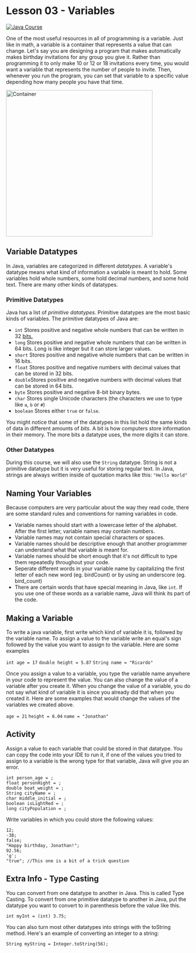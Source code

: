 # Lesson 03 - Variables

[![Java Course](https://apmonitor.com/che263/uploads/Begin_Java/BeginJava03.png)](https://www.youtube.com/watch?v=HKrERQZIckY&list=PLLBUgWXdTBDgp8_akDMUUV0_QRlIYwjGJ "Begin Java with the TCLab")

One of the most useful resources in all of programming is a variable. Just like in math, a variable is a container that represents a value that can change. Let's say you are designing a program that makes automatically makes birthday invitations for any group you give it. Rather than programming it to only make 10 or 12 or 18 invitations every time, you would want a variable that represents the number of people to invite. Then, whenever you run the program, you can set that variable to a specific value depending how many people you have that time.

<img src="https://i.imgur.com/kQ2J08e.png" alt="Container" width="400
"/> 

## Variable Datatypes

In Java, variables are categorized in different *datatypes*. A variable's datatype means what kind of information a variable is meant to hold. Some variables hold whole numbers, some hold decimal numbers, and some hold text. There are many other kinds of datatypes.

### Primitive Datatypes

Java has a list of *primitive datatypes*. Primitive datatypes are the most basic kinds of variables. The primitive datatypes of Java are:

- ```int``` Stores positive and negative whole numbers that can be written in 32 [bits.](https://www.khanacademy.org/math/algebra-home/alg-intro-to-algebra/algebra-alternate-number-bases/v/decimal-to-binary) 
-   ```long``` Stores positive and negative whole numbers that can be written in 64 bits. Long is like integer but it can store larger values.
- ```short``` Stores positive and negative whole numbers that can be written in 16 bits.
- ```float``` Stores positive and negative numbers with decimal values that can be stored in 32 bits.
- ```double```Stores positive and negative numbers with decimal values that can be stored in 64 bits.
- ```byte``` Stores positive and negative 8-bit binary bytes.
- ```char``` Stores single Unicode characters (the characters we use to type like ```a```, ```b``` or ```#```)
- ```boolean``` Stores either ```true``` or ```false```.

You might notice that some of the datatypes in this list hold the same kinds of data in different amounts of *bits*. A bit is how computers store information in their memory. The more bits a datatype uses, the more digits it can store. 

### Other Datatypes

During this course, we will also use the ```String``` datatype. String is not a primitive datatype but it is very useful for storing regular text. In Java, strings are always written inside of quotation marks like this: ```"Hello World"```

## Naming Your Variables

Because computers are very particular about the way they read code, there are some standard rules and conventions for naming variables in code.

- Variable names should start with a lowercase letter of the alphabet. After the first letter, variable names may contain numbers.
- Variable names may not contain special characters or spaces.
- Variable names should be descriptive enough that another programmer can understand what that variable is meant for.
- Variable names should be short enough that it's not difficult to type them repeatedly throughout your code.
- Seperate different words in your variable name by capitalizing the first letter of each new word (eg. birdCount) or by using an underscore (eg. bird_count)
- There are certain words that have special meaning in Java, like ```int```. If you use one of these words as a variable name, Java will think its part of the code.

## Making a Variable

To write a java variable, first write which kind of variable it is, followed by the variable name. To assign a value to the variable write an equal's sign followed by the value you want to assign to the variable. Here are some examples

```int age = 17```
```double height = 5.87```
```String name = "Ricardo"```

Once you assign a value to a variable, you type the variable name anywhere in your code to represent the value. You can also change the value of a variable after you create it. When you change the value of a variable, you do not say what kind of variable it is since you already did that when you created it. Here are some examples that would change the values of the variables we created above.

```age = 21```
```height = 6.04```
```name = "Jonathan"```

## Activity

Assign a value to each variable that could be stored in that datatype. You can copy the code into your IDE to run it, if one of the values you tried to assign to a variable is the wrong type for that variable, Java will give you an error.
```
int person_age = ;
float personHight = ;
double boat_weight = ;
String cityName = ;
char middle_initial = ;
boolean isLightRed = ;
long cityPopulation = ;
```
Write variables in which you could store the following values:
```
12;
-38;
false;
"Happy birthday, Jonathan!";
92.56;
'g';
"true"; //This one is a bit of a trick question
```

## Extra Info - Type Casting
You can convert from one datatype to another in Java. This is called Type Casting. To convert from one primitive datatype to another in Java, put the datatype you want to convert to in parenthesis before the value like this.

```
int myInt = (int) 3.75;
```

You can also turn most other datatypes into strings with the toString method. Here's an example of converting an integer to a string:

```
String myString = Integer.toString(56);
```
